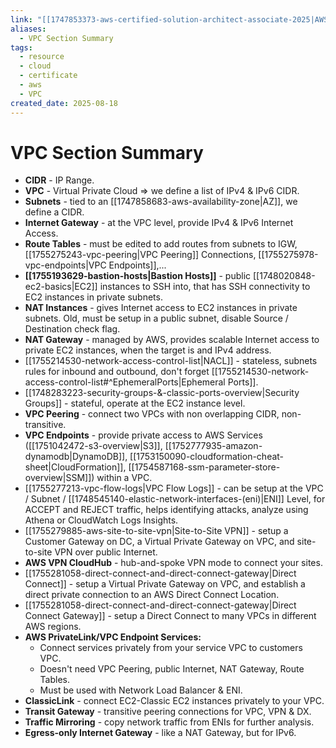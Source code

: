 ```yaml
---
link: "[[1747853373-aws-certified-solution-architect-associate-2025|AWS Certified Solution Architect Associate 2025]]"
aliases:
  - VPC Section Summary
tags:
  - resource
  - cloud
  - certificate
  - aws
  - VPC
created_date: 2025-08-18
---
```

# VPC Section Summary
- **CIDR** - IP Range.
- **VPC** - Virtual Private Cloud => we define a list of IPv4 & IPv6 CIDR.
- **Subnets** - tied to an [[1747858683-aws-availability-zone|AZ]], we define a CIDR.
- **Internet Gateway** - at the VPC level, provide IPv4 & IPv6 Internet Access.
- **Route Tables** - must be edited to add routes from subnets to IGW, [[1755275243-vpc-peering|VPC Peering]] Connections, [[1755275978-vpc-endpoints|VPC Endpoints]],...
- **[[1755193629-bastion-hosts|Bastion Hosts]]** - public [[1748020848-ec2-basics|EC2]] instances to SSH into, that has SSH connectivity to EC2 instances in private subnets.
- **NAT Instances** - gives Internet access to EC2 instances in private subnets. Old, must be setup in a public subnet, disable Source / Destination check flag.
- **NAT Gateway** - managed by AWS, provides scalable Internet access to private EC2 instances, when the target is and IPv4 address.
- [[1755214530-network-access-control-list|NACL]] - stateless, subnets rules for inbound and outbound, don't forget [[1755214530-network-access-control-list#^EphemeralPorts|Ephemeral Ports]].
- [[1748283223-security-groups-&-classic-ports-overview|Security Groups]] - stateful, operate at the EC2 instance level.
- **VPC Peering** - connect two VPCs with non overlapping CIDR, non-transitive.
- **VPC Endpoints** - provide private access to AWS Services ([[1751042472-s3-overview|S3]], [[1752777935-amazon-dynamodb|DynamoDB]], [[1753150090-cloudformation-cheat-sheet|CloudFormation]], [[1754587168-ssm-parameter-store-overview|SSM]]) within a VPC.
- [[1755277213-vpc-flow-logs|VPC Flow Logs]] - can be setup at the VPC / Subnet / [[1748545140-elastic-network-interfaces-(eni)|ENI]] Level, for ACCEPT and REJECT traffic, helps identifying attacks, analyze using Athena or CloudWatch Logs Insights.
- [[1755279885-aws-site-to-site-vpn|Site-to-Site VPN]] - setup a Customer Gateway on DC, a Virtual Private Gateway on VPC, and site-to-site VPN over public Internet.
- **AWS VPN CloudHub** - hub-and-spoke VPN mode to connect your sites.
- [[1755281058-direct-connect-and-direct-connect-gateway|Direct Connect]] - setup a Virtual Private Gateway on VPC, and establish a direct private connection to an AWS Direct Connect Location.
- [[1755281058-direct-connect-and-direct-connect-gateway|Direct Connect Gateway]] - setup a Direct Connect to many VPCs in different AWS regions.
- **AWS PrivateLink/VPC Endpoint Services:**
	- Connect services privately from your service VPC to customers VPC.
	- Doesn't need VPC Peering, public Internet, NAT Gateway, Route Tables.
	- Must be used with Network Load Balancer & ENI.
- **ClassicLink** - connect EC2-Classic EC2 instances privately to your VPC.
- **Transit Gateway** - transitive peering connections for VPC, VPN & DX.
- **Traffic Mirroring** - copy network traffic from ENIs for further analysis.
- **Egress-only Internet Gateway** - like a NAT Gateway, but for IPv6.





